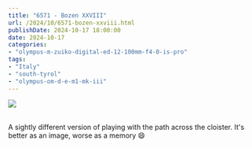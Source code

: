 ```yaml
---
title: "6571 - Bozen XXVIII"
url: /2024/10/6571-bozen-xxviii.html
publishDate: 2024-10-17 18:00:00
date: 2024-10-17
categories:
- "olympus-m-zuiko-digital-ed-12-100mm-f4-0-is-pro"
tags:
- "Italy"
- "south-tyrol"
- "olympus-om-d-e-m1-mk-iii"
---
```

<div class="container">
<div class="center"><a target="_blank" href="https://d25zfm9zpd7gm5.cloudfront.net/1200x1200/2020/20200907_103611_lr.jpg"><img class="webfeedsFeaturedVisual" src="https://d25zfm9zpd7gm5.cloudfront.net/0600x0600/2020/20200907_103611_lr.jpg" /></a></div>
</div>
<br />

A sightly different version of playing with the path across
the cloister. It's better as an image, worse as a memory :smile:
